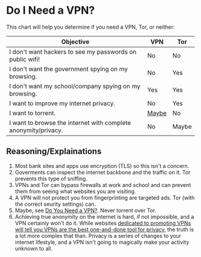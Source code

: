 # Do I Need a VPN?

This chart will help you determine if you need a VPN, Tor, or neither:

| Objective         | VPN     | Tor |
|--------------|-----------|------------|
| I don't want hackers to see my passwords on public wifi! | No      | No      |
| I don't want the government spying on my browsing. | No | Yes | 
| I don't want my school/company spying on my browsing. | Yes | Yes |
| I want to improve my internet privacy. | No | Yes |
| I want to torrent. | [Maybe](/torrenting/do-you-need-a-vpn) | No |
| I want to browse the internet with complete anonymity/privacy. | No | Maybe |

## Reasoning/Explainations

1) Most bank sites and apps use encryption (TLS) so this isn't a concern.
2) Goverments can inspect the internet backbone and the traffic on it. Tor prevents this type of sniffing.
3) VPNs and Tor can bypass firewalls at work and school and can prevent them from seeing what websites you are visiting.
4) A VPN will not protect you from fingerprinting are targeted ads. Tor (with the correct seurity settings) can.
5) Maybe, see [Do You Need a VPN?](/torrenting/do-you-need-a-vpn). Never torrent over Tor.
6) Achieving true anonymity on the internet is hard, if not impossible, and a VPN certainly won't do it. While websites [dedicated to promoting VPNs will tell you VPNs are the best one-and-done tool for privacy](https://proprivacy.com/vpn/comparison/best-anonymous-vpn), the truth is a lot more complex that than. Privacy is a series of changes to your internet lifestyle, and a VPN isn't going to magically make your activity unknown to all.